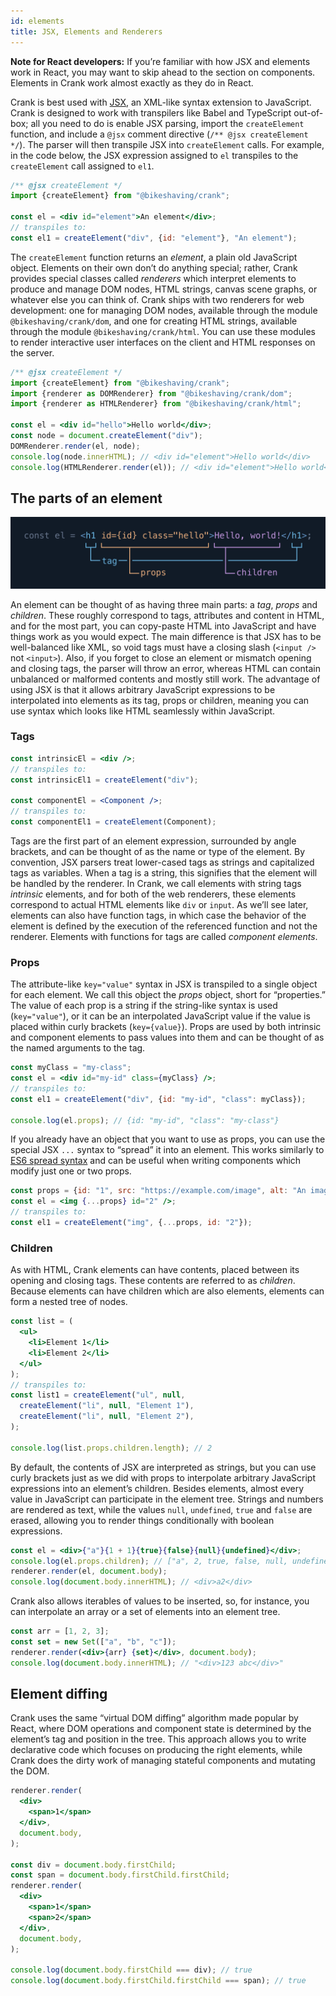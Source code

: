 ```yaml
---
id: elements
title: JSX, Elements and Renderers
---
```


**Note for React developers:** If you’re familiar with how JSX and elements work in React, you may want to skip ahead to the section on components. Elements in Crank work almost exactly as they do in React.

Crank is best used with [JSX](https://facebook.github.io/jsx/), an XML-like syntax extension to JavaScript. Crank is designed to work with transpilers like Babel and TypeScript out-of-box; all you need to do is enable JSX parsing, import the `createElement` function, and include a `@jsx` comment directive (`/** @jsx createElement */`). The parser will then transpile JSX into `createElement` calls. For example, in the code below, the JSX expression assigned to `el` transpiles to the `createElement` call assigned to `el1`.

```jsx
/** @jsx createElement */
import {createElement} from "@bikeshaving/crank";

const el = <div id="element">An element</div>;
// transpiles to:
const el1 = createElement("div", {id: "element"}, "An element");
```

The `createElement` function returns an *element*, a plain old JavaScript object. Elements on their own don’t do anything special; rather, Crank provides special classes called *renderers* which interpret elements to produce and manage DOM nodes, HTML strings, canvas scene graphs, or whatever else you can think of. Crank ships with two renderers for web development: one for managing DOM nodes, available through the module `@bikeshaving/crank/dom`, and one for creating HTML strings, available through the module `@bikeshaving/crank/html`. You can use these modules to render interactive user interfaces on the client and HTML responses on the server.

```jsx
/** @jsx createElement */
import {createElement} from "@bikeshaving/crank";
import {renderer as DOMRenderer} from "@bikeshaving/crank/dom";
import {renderer as HTMLRenderer} from "@bikeshaving/crank/html";

const el = <div id="hello">Hello world</div>;
const node = document.createElement("div");
DOMRenderer.render(el, node);
console.log(node.innerHTML); // <div id="element">Hello world</div>
console.log(HTMLRenderer.render(el)); // <div id="element">Hello world</div>
```

## The parts of an element

![Image of a JSX element](../static/parts-of-jsx.svg)

An element can be thought of as having three main parts: a *tag*, *props* and *children*. These roughly correspond to tags, attributes and content in HTML, and for the most part, you can copy-paste HTML into JavaScript and have things work as you would expect. The main difference is that JSX has to be well-balanced like XML, so void tags must have a closing slash (`<input />` not `<input>`). Also, if you forget to close an element or mismatch opening and closing tags, the parser will throw an error, whereas HTML can contain unbalanced or malformed contents and mostly still work. The advantage of using JSX is that it allows arbitrary JavaScript expressions to be interpolated into elements as its tag, props or children, meaning you can use syntax which looks like HTML seamlessly within JavaScript.

### Tags
```jsx
const intrinsicEl = <div />;
// transpiles to:
const intrinsicEl1 = createElement("div");

const componentEl = <Component />;
// transpiles to:
const componentEl1 = createElement(Component);
```

Tags are the first part of an element expression, surrounded by angle brackets, and can be thought of as the name or type of the element. By convention, JSX parsers treat lower-cased tags as strings and capitalized tags as variables. When a tag is a string, this signifies that the element will be handled by the renderer. In Crank, we call elements with string tags *intrinsic* elements, and for both of the web renderers, these elements correspond to actual HTML elements like `div` or `input`. As we’ll see later, elements can also have function tags, in which case the behavior of the element is defined by the execution of the referenced function and not the renderer. Elements with functions for tags are called *component elements*.


### Props
The attribute-like `key="value"` syntax in JSX is transpiled to a single object for each element. We call this object the *props* object, short for “properties.” The value of each prop is a string if the string-like syntax is used (`key="value"`), or it can be an interpolated JavaScript value if the value is placed within curly brackets (`key={value}`). Props are used by both intrinsic and component elements to pass values into them and can be thought of as the named arguments to the tag.

```jsx
const myClass = "my-class";
const el = <div id="my-id" class={myClass} />;
// transpiles to:
const el1 = createElement("div", {id: "my-id", "class": myClass});

console.log(el.props); // {id: "my-id", "class": "my-class"}
```

If you already have an object that you want to use as props, you can use the special JSX `...` syntax to “spread” it into an element. This works similarly to [ES6 spread syntax](https://developer.mozilla.org/en-US/docs/Web/JavaScript/Reference/Operators/Spread_syntax) and can be useful when writing components which modify just one or two props.

```jsx
const props = {id: "1", src: "https://example.com/image", alt: "An image"};
const el = <img {...props} id="2" />;
// transpiles to:
const el1 = createElement("img", {...props, id: "2"});
```

### Children
As with HTML, Crank elements can have contents, placed between its opening and closing tags. These contents are referred to as *children*. Because elements can have children which are also elements, elements can form a nested tree of nodes.

```jsx
const list = (
  <ul>
    <li>Element 1</li>
    <li>Element 2</li>
  </ul>
);
// transpiles to:
const list1 = createElement("ul", null,
  createElement("li", null, "Element 1"),
  createElement("li", null, "Element 2"),
);

console.log(list.props.children.length); // 2
```

By default, the contents of JSX are interpreted as strings, but you can use curly brackets just as we did with props to interpolate arbitrary JavaScript expressions into an element’s children. Besides elements, almost every value in JavaScript can participate in the element tree. Strings and numbers are rendered as text, while the values `null`, `undefined`, `true` and `false` are erased, allowing you to render things conditionally with boolean expressions.

```jsx
const el = <div>{"a"}{1 + 1}{true}{false}{null}{undefined}</div>;
console.log(el.props.children); // ["a", 2, true, false, null, undefined]
renderer.render(el, document.body);
console.log(document.body.innerHTML); // <div>a2</div>
```

Crank also allows iterables of values to be inserted, so, for instance, you can interpolate an array or a set of elements into an element tree.

```jsx
const arr = [1, 2, 3];
const set = new Set(["a", "b", "c"]);
renderer.render(<div>{arr} {set}</div>, document.body);
console.log(document.body.innerHTML); // "<div>123 abc</div>"
```

## Element diffing
Crank uses the same “virtual DOM diffing” algorithm made popular by React, where DOM operations and component state is determined by the element’s tag and position in the tree. This approach allows you to write declarative code which focuses on producing the right elements, while Crank does the dirty work of managing stateful components and mutating the DOM.

```jsx
renderer.render(
  <div>
    <span>1</span>
  </div>,
  document.body,
);

const div = document.body.firstChild;
const span = document.body.firstChild.firstChild;
renderer.render(
  <div>
    <span>1</span>
    <span>2</span>
  </div>,
  document.body,
);

console.log(document.body.firstChild === div); // true
console.log(document.body.firstChild.firstChild === span); // true
```
